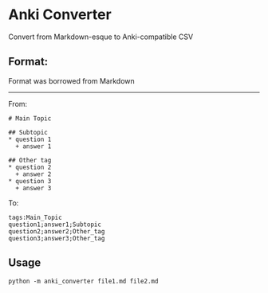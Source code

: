 # Anki Converter
Convert from Markdown-esque to Anki-compatible CSV

## Format:
Format was borrowed from Markdown

---

From:
```
# Main Topic

## Subtopic
* question 1
  + answer 1

## Other tag
* question 2
  + answer 2
* question 3
  + answer 3
```
To:
```
tags:Main_Topic
question1;answer1;Subtopic
question2;answer2;Other_tag
question3;answer3;Other_tag
```

## Usage
`python -m anki_converter file1.md file2.md`